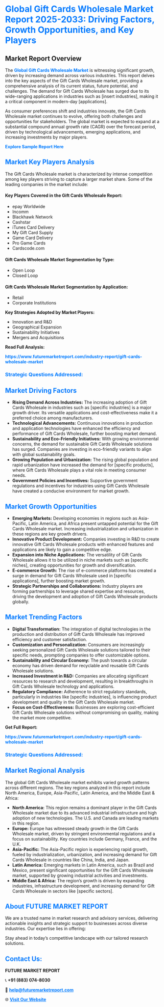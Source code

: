<h1 style="color: #007BFF;">Global Gift Cards Wholesale Market Report 2025-2033: Driving Factors, Growth Opportunities, and Key Players</h1>

<section id="overview">
<h2>Market Report Overview</h2>
<p>The <a href="https://www.futuremarketreport.com/industry-report/gift-cards-wholesale-market" style="color: #007BFF; text-decoration: none;"><strong>Global Gift Cards Wholesale Market</strong></a> is witnessing significant growth, driven by increasing demand across various industries. This report delves into the key aspects of the Gift Cards Wholesale market, providing a comprehensive analysis of its current status, future potential, and challenges. The demand for Gift Cards Wholesale has surged due to its wide-ranging applications in industries such as [insert industries], making it a critical component in modern-day [applications].</p>
<p>As consumer preferences shift and industries innovate, the Gift Cards Wholesale market continues to evolve, offering both challenges and opportunities for stakeholders. The global market is expected to expand at a substantial compound annual growth rate (CAGR) over the forecast period, driven by technological advancements, emerging applications, and increasing investments by major players.</p>
</section>

<section id="overview">
<p><a href="https://www.futuremarketreport.com/request-sample/reportId=109953" style="color: #007BFF; text-decoration: none;"><strong>Explore Sample Report Here</strong></a></p>
</section>

<section id="key-players">
<h2 style="color: #007BFF;">Market Key Players Analysis</h2>
<p>The Gift Cards Wholesale market is characterized by intense competition among key players striving to capture a larger market share. Some of the leading companies in the market include:</p>
<h4>Key Players Covered in the Gift Cards Wholesale Report:</h4>
<ul><li>epay Worldwide</li><li>Incomm</li><li>Blackhawk Network</li><li>Cashstar</li><li>iTunes Card Delivery</li><li>My Gift Card Supply</li><li>Game Card Delivery</li><li>Pro Game Cards</li><li>Cardscode.com</li></ul>
<h4>Gift Cards Wholesale Market Segmentation by Type:</h4>
<ul><li>Open Loop</li><li>Closed Loop</li></ul>

<h4>Gift Cards Wholesale Market Segmentation by Application:</h4>
<ul><li>Retail</li><li>Corporate Institutions</li></ul>
<p><strong>Key Strategies Adopted by Market Players:</strong></p>
<ul>
<li>Innovation and R&D</li>
<li>Geographical Expansion</li>
<li>Sustainability Initiatives</li>
<li>Mergers and Acquisitions</li>
</ul>
</section>

<section>
<p><strong>Read Full Analysis: </strong></p><a href="https://www.futuremarketreport.com/industry-report/gift-cards-wholesale-market" style="color: #007BFF; text-decoration: none;"><strong>https://www.futuremarketreport.com/industry-report/gift-cards-wholesale-market</strong></a>
<h3 style="color: #007BFF;">Strategic Questions Addressed:</h3>
</section>

<section id="driving-factors">
<h2 style="color: #007BFF;">Market Driving Factors</h2>
<ul>
<li><strong>Rising Demand Across Industries:</strong> The increasing adoption of Gift Cards Wholesale in industries such as [specific industries] is a major growth driver. Its versatile applications and cost-effectiveness make it a preferred choice among manufacturers.</li>
<li><strong>Technological Advancements:</strong> Continuous innovations in production and application technologies have enhanced the efficiency and performance of Gift Cards Wholesale, further boosting market demand.</li>
<li><strong>Sustainability and Eco-Friendly Initiatives:</strong> With growing environmental concerns, the demand for sustainable Gift Cards Wholesale solutions has surged. Companies are investing in eco-friendly variants to align with global sustainability goals.</li>
<li><strong>Growing Population and Urbanization:</strong> The rising global population and rapid urbanization have increased the demand for [specific products], where Gift Cards Wholesale plays a vital role in meeting consumer needs.</li>
<li><strong>Government Policies and Incentives:</strong> Supportive government regulations and incentives for industries using Gift Cards Wholesale have created a conducive environment for market growth.</li>
</ul>
</section>

<section id="growth-opportunities">
<h2 style="color: #007BFF;">Market Growth Opportunities</h2>
<ul>
<li><strong>Emerging Markets:</strong> Developing economies in regions such as Asia-Pacific, Latin America, and Africa present untapped potential for the Gift Cards Wholesale market. Increasing industrialization and urbanization in these regions are key growth drivers.</li>
<li><strong>Innovative Product Development:</strong> Companies investing in R&D to create innovative Gift Cards Wholesale products with enhanced features and applications are likely to gain a competitive edge.</li>
<li><strong>Expansion into Niche Applications:</strong> The versatility of Gift Cards Wholesale allows it to be utilized in niche markets such as [specific niches], creating opportunities for growth and diversification.</li>
<li><strong>E-commerce Growth:</strong> The rise of e-commerce platforms has created a surge in demand for Gift Cards Wholesale used in [specific applications], further boosting market growth.</li>
<li><strong>Strategic Partnerships and Collaborations:</strong> Industry players are forming partnerships to leverage shared expertise and resources, driving the development and adoption of Gift Cards Wholesale products globally.</li>
</ul>
</section>

<section id="trending-factors">
<h2 style="color: #007BFF;">Market Trending Factors</h2>
<ul>
<li><strong>Digital Transformation:</strong> The integration of digital technologies in the production and distribution of Gift Cards Wholesale has improved efficiency and customer satisfaction.</li>
<li><strong>Customization and Personalization:</strong> Consumers are increasingly seeking personalized Gift Cards Wholesale solutions tailored to their specific needs, prompting companies to offer customizable options.</li>
<li><strong>Sustainability and Circular Economy:</strong> The push towards a circular economy has driven demand for recyclable and reusable Gift Cards Wholesale solutions.</li>
<li><strong>Increased Investment in R&D:</strong> Companies are allocating significant resources to research and development, resulting in breakthroughs in Gift Cards Wholesale technology and applications.</li>
<li><strong>Regulatory Compliance:</strong> Adherence to strict regulatory standards, particularly in industries like [specific industries], is influencing product development and quality in the Gift Cards Wholesale market.</li>
<li><strong>Focus on Cost-Effectiveness:</strong> Businesses are exploring cost-efficient Gift Cards Wholesale solutions without compromising on quality, making the market more competitive.</li>
</ul>
</section>

<section>
<p><strong>Get Full Report: </strong></p><a href="https://www.futuremarketreport.com/industry-report/gift-cards-wholesale-market" style="color: #007BFF; text-decoration: none;"><strong>https://www.futuremarketreport.com/industry-report/gift-cards-wholesale-market</strong></a>
<h3 style="color: #007BFF;">Strategic Questions Addressed:</h3>
</section>


<section id="regional-analysis">
<h2 style="color: #007BFF;">Market Regional Analysis</h2>
<p>The global Gift Cards Wholesale market exhibits varied growth patterns across different regions. The key regions analyzed in this report include North America, Europe, Asia-Pacific, Latin America, and the Middle East & Africa:</p>
<ul>
<li><strong>North America:</strong> This region remains a dominant player in the Gift Cards Wholesale market due to its advanced industrial infrastructure and high adoption of new technologies. The U.S. and Canada are leading markets in this region.</li>
<li><strong>Europe:</strong> Europe has witnessed steady growth in the Gift Cards Wholesale market, driven by stringent environmental regulations and a focus on sustainability. Key countries include Germany, France, and the U.K.</li>
<li><strong>Asia-Pacific:</strong> The Asia-Pacific region is experiencing rapid growth, fueled by industrialization, urbanization, and increasing demand for Gift Cards Wholesale in countries like China, India, and Japan.</li>
<li><strong>Latin America:</strong> Emerging markets in Latin America, such as Brazil and Mexico, present significant opportunities for the Gift Cards Wholesale market, supported by growing industrial activities and investments.</li>
<li><strong>Middle East & Africa:</strong> The region’s growth is driven by expanding industries, infrastructure development, and increasing demand for Gift Cards Wholesale in sectors like [specific sectors].</li>
</ul>
</section>

<footer>
<h2 style="color: #007BFF;">About FUTURE MARKET REPORT</h2>
<p>We are a trusted name in market research and advisory services, delivering actionable insights and strategic support to businesses across diverse industries. Our expertise lies in offering:</p>

<p>Stay ahead in today’s competitive landscape with our tailored research solutions.</p>

<h2 style="color: #007BFF;">Contact Us:</h2>
<p><strong>FUTURE MARKET REPORT</strong></p>
<p>📞 <strong>+91 (883) 074-8030</strong></p>
<p>📧 <strong><a href="mailto:help@futuremarketreport.com" style="color: #007BFF;">help@futuremarketreport.com</a></strong></p>
<p>🌐 <strong><a href="https://www.futuremarketreport.com/" style="color: #007BFF;">Visit Our Website</a></strong></p>
</footer>
